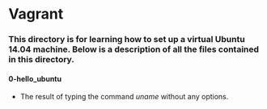 # Vagrant
### This directory is for learning how to set up a virtual Ubuntu 14.04 machine. Below is a description of all the files contained in this directory.

#### 0-hello_ubuntu
* The result of typing the command _uname_ without any options.
